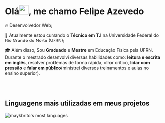 <h1 align="left">Olá<img src="https://raw.githubusercontent.com/kaueMarques/kaueMarques/master/hi.gif" height="30px">, me chamo Felipe Azevedo</h1>


🔥  </strong>Desenvolvedor Web</strong>;

🔭  Atualmente estou cursando o <strong>Técnico em T.I</strong> na Universidade Federal do Rio Grande do Norte (UFRN);

🎓  Além disso, Sou <strong>Graduado</strong> e <strong>Mestre</strong> em Educação Física pela UFRN. Durante o mestrado desenvolvi diversas habilidades como: <strong>leitura e escrita em inglês</strong>, resolver problemas de forma rápida,
olhar crítico, <strong> lidar com pressão</strong> e <strong>falar em público</strong>(ministrei diversos treinamentos e aulas no ensino superior).    



<!--
<br><br>
## 🛠 &nbsp;Tech Stack
![JavaScript](https://img.shields.io/badge/-JavaScript-05122A?style=flat&logo=javascript)&nbsp;
![Node.js](https://img.shields.io/badge/-Node.js-05122A?style=flat&logo=node.js)&nbsp;
![HTML](https://img.shields.io/badge/-HTML-05122A?style=flat&logo=HTML5)&nbsp;
![CSS](https://img.shields.io/badge/-CSS-05122A?style=flat&logo=CSS3&logoColor=1572B6)&nbsp;
![React](https://img.shields.io/badge/-React-05122A?style=flat&logo=react)&nbsp;
![Git](https://img.shields.io/badge/-Git-05122A?style=flat&logo=git)&nbsp;
![GitHub](https://img.shields.io/badge/-GitHub-05122A?style=flat&logo=github)&nbsp;
![Markdown](https://img.shields.io/badge/-Markdown-05122A?style=flat&logo=markdown)&nbsp;
![Visual Studio Code](https://img.shields.io/badge/-Visual%20Studio%20Code-05122A?style=flat&logo=visual-studio-code&logoColor=007ACC)&nbsp;
![PostgreSQL](https://img.shields.io/badge/-PostgreSQL-05122A?style=flat&logo=postgresql)&nbsp;
![SQLite](https://img.shields.io/badge/-SQLite-05122A?style=flat&logo=sqlite)&nbsp;
<br><br>

<img width="420em"src="https://github-readme-stats.vercel.app/api?username=felipeaz3vedo&show_icons=true&theme=vision-friendly-dark" alt="maykbrito's stats"/>
-->

<br><br>
## Linguagens mais utilizadas em meus projetos
<p align="left">
<img src="https://github-readme-stats.vercel.app/api/top-langs/?username=felipeaz3vedo&layout=compact&theme=vision-friendly-dark" alt="maykbrito's most languages"/>
</p>


<br><br>


